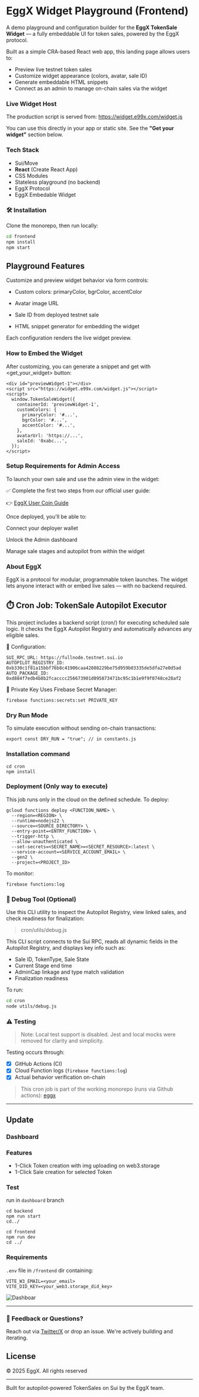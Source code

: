 # EggX Widget Playground (Frontend)

A demo playground and configuration builder for the **EggX TokenSale Widget** — a fully embeddable UI for token sales, powered by the EggX protocol.

Built as a simple CRA-based React web app, this landing page allows users to:

- Preview live testnet token sales
- Customize widget appearance (colors, avatar, sale ID)
- Generate embeddable HTML snippets
- Connect as an admin to manage on-chain sales via the widget

### Live Widget Host

The production script is served from:
https://widget.e99x.com/widget.js

You can use this directly in your app or static site. See the **"Get your widget"** section below.

### Tech Stack

- Sui/Move
- **React** (Create React App)
- CSS Modules
- Stateless playground (no backend)
- EggX Protocol
- EggX Embedable Widget

### 🛠 Installation

Clone the monorepo, then run locally:

```bash
cd frontend
npm install
npm start
```

## Playground Features

Customize and preview widget behavior via form controls:

- Custom colors: primaryColor, bgrColor, accentColor

- Avatar image URL

- Sale ID from deployed testnet sale

- HTML snippet generator for embedding the widget

Each configuration renders the live widget preview.

### How to Embed the Widget

After customizing, you can generate a snippet and get with <get_your_widget> button:

```
<div id="previewWidget-1"></div>
<script src="https://widget.e99x.com/widget.js"></script>
<script>
  window.TokenSaleWidget({
    containerId: 'previewWidget-1',
    customColors: {
      primaryColor: '#...',
      bgrColor: '#...',
      accentColor: '#...',
    },
    avatarUrl: 'https://...',
    saleId: '0xabc...',
  });
</script>
```

### Setup Requirements for Admin Access

To launch your own sale and use the admin view in the widget:

✅ Complete the first two steps from our official user guide:

👉 [EggX User Coin Guide](https://github.com/E99-X/user_coin_on_eggx)

Once deployed, you'll be able to:

Connect your deployer wallet

Unlock the Admin dashboard

Manage sale stages and autopilot from within the widget

### About EggX

EggX is a protocol for modular, programmable token launches. The widget lets anyone interact with or embed live sales — with no backend required.

## ⏱️ Cron Job: TokenSale Autopilot Executor

This project includes a backend script (cron/) for executing scheduled sale logic. It checks the EggX Autopilot Registry and automatically advances any eligible sales.

🔧 Configuration:

```
SUI_RPC_URL: https://fullnode.testnet.sui.io
AUTOPILOT_REGISTRY_ID:
0xb330c1f81a15bbf76b8c41906caa42808229be75d959b03335de5dfa27e0d5ad
AUTO_PACKAGE_ID:
0xd884f7edb4b8b2fcacccc256673901d095873471bc95c1b1e9f9f0748ce28af2
```

🔐 Private Key
Uses Firebase Secret Manager:

```
firebase functions:secrets:set PRIVATE_KEY
```

### Dry Run Mode

To simulate execution without sending on-chain transactions:

```
export const DRY_RUN = "true"; // in constants.js
```

### Installation command

```
cd cron
npm install
```

### Deployment (Only way to execute)

This job runs only in the cloud on the defined schedule.
To deploy:

```
gcloud functions deploy <FUNCTION_NAME> \
  --region=<REGION> \
  --runtime=nodejs22 \
  --source=<SOURCE_DIRECTORY> \
  --entry-point=<ENTRY_FUNCTION> \
  --trigger-http \
  --allow-unauthenticated \
  --set-secrets=<SECRET_NAME>=<SECRET_RESOURCE>:latest \
  --service-account=<SERVICE_ACCOUNT_EMAIL> \
  --gen2 \
  --project=<PROJECT_ID>
```

To monitor:

```
firebase functions:log
```

### 🐛 Debug Tool (Optional)

Use this CLI utility to inspect the Autopilot Registry, view linked sales, and check readiness for finalization:

> cron/utils/debug.js

This CLI script connects to the Sui RPC, reads all dynamic fields in the Autopilot Registry, and displays key info such as:

- Sale ID, TokenType, Sale State
- Current Stage end time
- AdminCap linkage and type match validation
- Finalization readiness

To run:

```bash
cd cron
node utils/debug.js
```

### ⚠️ Testing

> Note: Local test support is disabled. Jest and local mocks were removed for clarity and simplicity.

Testing occurs through:

- [x] GitHub Actions (CI)
- [x] Cloud Function logs (`firebase functions:log`)
- [x] Actual behavior verification on-chain

> This cron job is part of the working monorepo (runs via Github actions): [eggx](https://github.com/petushka1/eggx)

---

## Update

### Dashboard

### Features

- 1-Click Token creation with img uploading on web3.storage
- 1-Click Sale creation for selected Token

### Test

run in `dashboard` branch

```
cd backend
npm run start
cd../

cd frontend
npm run dev
cd ../
```

### Requirements

`.env` file in `/frontend` dir containing:

```
VITE_W3_EMAIL=<your_email>
VITE_DID_KEY=<your_web3.storage_did_key>
```

![Dashboar](https://i.ibb.co/Q78B9kc7/2025-06-03-08-35-10.jpg)

---

### 💬 Feedback or Questions?

Reach out via [Twitter/X](https://x.com/eggx_) or drop an issue. We're actively building and iterating.

## License

© 2025 EggX. All rights reserved

---

Built for autopilot-powered TokenSales on Sui by the EggX team.
